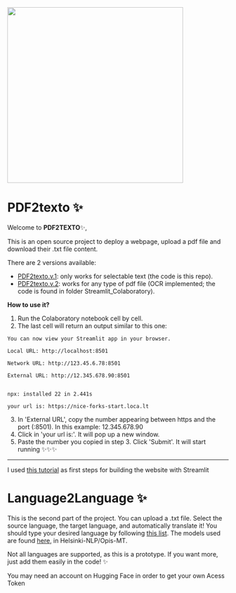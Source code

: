 
<img src="https://github.com/Lidiasaes/PDF2texto/assets/135040360/0786cbd8-aecb-4dc6-9be4-b73b6ac5f617" width= "400" height="400"/> 


#  PDF2texto :sparkles:

Welcome to **PDF2TEXTO**:sparkles:,

This is an open source project to deploy a webpage, upload a pdf file and download their .txt file content. 

There are 2 versions available:

* [PDF2texto.v.1](https://pdf2texto.streamlit.app/): only works for selectable text (the code is this repo).
* [PDF2texto.v.2](https://github.com/Lidiasaes/PDF2texto/blob/main/Streamlit_Colaboratory/Streamlit_PDF2texto_v_2.ipynb): works for any type of pdf file (OCR implemented; the code is found in folder Streamlit_Colaboratory).


**How to use it?**
1. Run the Colaboratory notebook cell by cell.
2. The last cell will return an output similar to this one:
```
You can now view your Streamlit app in your browser.
 
Local URL: http://localhost:8501

Network URL: http://123.45.6.78:8501

External URL: http://12.345.678.90:8501
 
 
npx: installed 22 in 2.441s
 
your url is: https://nice-forks-start.loca.lt
```

3. In 'External URL', copy the number appearing between https and the port (:8501). In this example: 12.345.678.90
4. Click in 'your url is:'. It will pop up a new window.
5. Paste the number you copied in step 3. Click 'Submit'. It will start running :sparkles::sparkles::sparkles:


------------------------------
I used [this tutorial](https://www.youtube.com/watch?v=VqgUkExPvLY) as first steps for building the website with Streamlit




# Language2Language :sparkles:
This is the second part of the project. You can upload a .txt file. Select the source language, the target language, and automatically translate it! You should type your desired language by following [this list](https://developers.google.com/admin-sdk/directory/v1/languages?hl=es-419).
The models used are found [here](https://github.com/Helsinki-NLP/Opus-MT), in Helsinki-NLP/Opis-MT.

Not all languages are supported, as this is a prototype. If you want more, just add them easily in the code! :sparkles:

You may need an account on Hugging Face in order to get your own Acess Token
